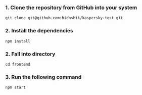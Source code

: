 ### 1. Clone the repository from GitHub into your system
    git clone git@github.com:hidoshik/kaspersky-test.git

### 2. Install the dependencies
    npm install

### 2. Fall into directory
    cd frontend

### 3. Run the following command
    npm start
